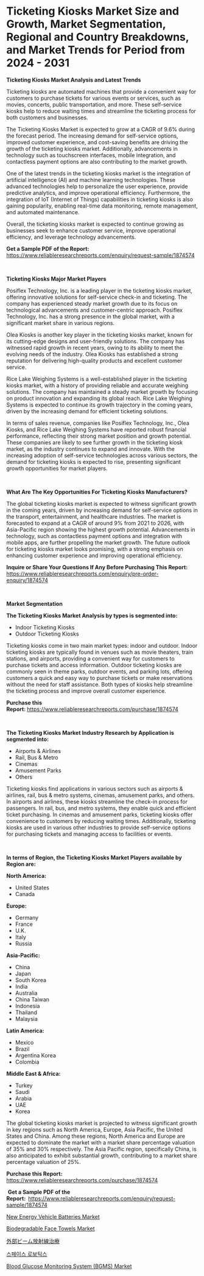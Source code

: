 <p><h1>Ticketing Kiosks Market Size and Growth, Market Segmentation, Regional and Country Breakdowns, and Market Trends for Period from 2024 -  2031</h1></p><p><strong>Ticketing Kiosks Market Analysis and Latest Trends</strong></p>
<p><p>Ticketing kiosks are automated machines that provide a convenient way for customers to purchase tickets for various events or services, such as movies, concerts, public transportation, and more. These self-service kiosks help to reduce waiting times and streamline the ticketing process for both customers and businesses.</p><p>The Ticketing Kiosks Market is expected to grow at a CAGR of 9.6% during the forecast period. The increasing demand for self-service options, improved customer experience, and cost-saving benefits are driving the growth of the ticketing kiosks market. Additionally, advancements in technology such as touchscreen interfaces, mobile integration, and contactless payment options are also contributing to the market growth.</p><p>One of the latest trends in the ticketing kiosks market is the integration of artificial intelligence (AI) and machine learning technologies. These advanced technologies help to personalize the user experience, provide predictive analytics, and improve operational efficiency. Furthermore, the integration of IoT (Internet of Things) capabilities in ticketing kiosks is also gaining popularity, enabling real-time data monitoring, remote management, and automated maintenance.</p><p>Overall, the ticketing kiosks market is expected to continue growing as businesses seek to enhance customer service, improve operational efficiency, and leverage technology advancements.</p></p>
<p><strong>Get a Sample PDF of the Report:&nbsp;</strong> <a href="https://www.reliableresearchreports.com/enquiry/request-sample/1874574">https://www.reliableresearchreports.com/enquiry/request-sample/1874574</a></p>
<p>&nbsp;</p>
<p><strong>Ticketing Kiosks Major Market Players</strong></p>
<p><p>Posiflex Technology, Inc. is a leading player in the ticketing kiosks market, offering innovative solutions for self-service check-in and ticketing. The company has experienced steady market growth due to its focus on technological advancements and customer-centric approach. Posiflex Technology, Inc. has a strong presence in the global market, with a significant market share in various regions.</p><p>Olea Kiosks is another key player in the ticketing kiosks market, known for its cutting-edge designs and user-friendly solutions. The company has witnessed rapid growth in recent years, owing to its ability to meet the evolving needs of the industry. Olea Kiosks has established a strong reputation for delivering high-quality products and excellent customer service.</p><p>Rice Lake Weighing Systems is a well-established player in the ticketing kiosks market, with a history of providing reliable and accurate weighing solutions. The company has maintained a steady market growth by focusing on product innovation and expanding its global reach. Rice Lake Weighing Systems is expected to continue its growth trajectory in the coming years, driven by the increasing demand for efficient ticketing solutions.</p><p>In terms of sales revenue, companies like Posiflex Technology, Inc., Olea Kiosks, and Rice Lake Weighing Systems have reported robust financial performance, reflecting their strong market position and growth potential. These companies are likely to see further growth in the ticketing kiosk market, as the industry continues to expand and innovate. With the increasing adoption of self-service technologies across various sectors, the demand for ticketing kiosks is expected to rise, presenting significant growth opportunities for market players.</p></p>
<p>&nbsp;</p>
<p><strong>What Are The Key Opportunities For Ticketing Kiosks Manufacturers?</strong></p>
<p><p>The global ticketing kiosks market is expected to witness significant growth in the coming years, driven by increasing demand for self-service options in the transport, entertainment, and healthcare industries. The market is forecasted to expand at a CAGR of around 9% from 2021 to 2026, with Asia-Pacific region showing the highest growth potential. Advancements in technology, such as contactless payment options and integration with mobile apps, are further propelling the market growth. The future outlook for ticketing kiosks market looks promising, with a strong emphasis on enhancing customer experience and improving operational efficiency.</p></p>
<p><strong>Inquire or Share Your Questions If Any Before Purchasing This Report:</strong> <a href="https://www.reliableresearchreports.com/enquiry/pre-order-enquiry/1874574">https://www.reliableresearchreports.com/enquiry/pre-order-enquiry/1874574</a></p>
<p>&nbsp;</p>
<p><strong>Market Segmentation</strong></p>
<p><strong>The Ticketing Kiosks Market Analysis by types is segmented into:</strong></p>
<p><ul><li>Indoor Ticketing Kiosks</li><li>Outdoor Ticketing Kiosks</li></ul></p>
<p><p>Ticketing kiosks come in two main market types: indoor and outdoor. Indoor ticketing kiosks are typically found in venues such as movie theaters, train stations, and airports, providing a convenient way for customers to purchase tickets and access information. Outdoor ticketing kiosks are commonly seen in theme parks, outdoor events, and parking lots, offering customers a quick and easy way to purchase tickets or make reservations without the need for staff assistance. Both types of kiosks help streamline the ticketing process and improve overall customer experience.</p></p>
<p><strong>Purchase this Report:&nbsp;</strong><a href="https://www.reliableresearchreports.com/purchase/1874574">https://www.reliableresearchreports.com/purchase/1874574</a></p>
<p>&nbsp;</p>
<p><strong>The Ticketing Kiosks Market Industry Research by Application is segmented into:</strong></p>
<p><ul><li>Airports & Airlines</li><li>Rail, Bus & Metro</li><li>Cinemas</li><li>Amusement Parks</li><li>Others</li></ul></p>
<p><p>Ticketing kiosks find applications in various sectors such as airports & airlines, rail, bus & metro systems, cinemas, amusement parks, and others. In airports and airlines, these kiosks streamline the check-in process for passengers. In rail, bus, and metro systems, they enable quick and efficient ticket purchasing. In cinemas and amusement parks, ticketing kiosks offer convenience to customers by reducing waiting times. Additionally, ticketing kiosks are used in various other industries to provide self-service options for purchasing tickets and managing access to facilities or events.</p></p>
<p>&nbsp;</p>
<p><strong>In terms of Region, the Ticketing Kiosks Market Players available by Region are:</strong></p>
<p>
    <p> <strong> North America: </strong>
        <ul>
            <li>United States</li>
            <li>Canada</li>
        </ul>
        </p> 
    <p> <strong> Europe: </strong>
        <ul>
            <li>Germany</li>
            <li>France</li>
            <li>U.K.</li>
            <li>Italy</li>
            <li>Russia</li>
        </ul>
        </p> 
    <p> <strong> Asia-Pacific: </strong>
        <ul>
            <li>China</li>
            <li>Japan</li>
            <li>South Korea</li>
            <li>India</li>
            <li>Australia</li>
            <li>China Taiwan</li>
            <li>Indonesia</li>
            <li>Thailand</li>
            <li>Malaysia</li>
        </ul>
        </p> 
    <p> <strong> Latin America: </strong>
        <ul>
            <li>Mexico</li>
            <li>Brazil</li>
            <li>Argentina Korea</li>
            <li>Colombia</li>
        </ul>
        </p> 
    <p> <strong> Middle East & Africa: </strong>
        <ul>
            <li>Turkey</li>
            <li>Saudi</li>
            <li>Arabia</li>
            <li>UAE</li>
            <li>Korea</li>
        </ul>
    </p>
    </p>
<p><p>The global ticketing kiosks market is projected to witness significant growth in key regions such as North America, Europe, Asia Pacific, the United States and China. Among these regions, North America and Europe are expected to dominate the market with a market share percentage valuation of 35% and 30% respectively. The Asia Pacific region, specifically China, is also anticipated to exhibit substantial growth, contributing to a market share percentage valuation of 25%.</p></p>
<p><strong>Purchase this Report: </strong><a href="https://www.reliableresearchreports.com/purchase/1874574">https://www.reliableresearchreports.com/purchase/1874574</a></p>
<p>&nbsp;<strong>Get a Sample PDF of the Report:&nbsp;&nbsp;</strong><a href="https://www.reliableresearchreports.com/enquiry/request-sample/1874574">https://www.reliableresearchreports.com/enquiry/request-sample/1874574</a></p>
<p><strong></strong></p>
<p><p><a href="https://issuu.com/reportprime-2/docs/new-energy-vehicle-batteries-market-size-2030.pptx">New Energy Vehicle Batteries Market</a></p><p><a href="https://github.com/okotobwrhuteie/Market-Research-Report-List-1/blob/main/biodegradable-face-towels-market.md">Biodegradable Face Towels Market</a></p><p><a href="https://github.com/ycmtqqhvk3273/Market-Research-Report-List-1/blob/main/61682786224.md">外部ビーム放射線治療</a></p><p><a href="https://github.com/ZacharyScthmitt4465/Market-Research-Report-List-1/blob/main/82633905614.md">스페이스 로보틱스</a></p><p><a href="https://issuu.com/reportprime-2/docs/blood-glucose-monitoring-system-bgms-market-size-2">Blood Glucose Monitoring System (BGMS) Market</a></p></p>